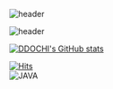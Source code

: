 ![header](https://capsule-render.vercel.app/api?type=waving&color=auto&height=300&section=header&text=HYEONGCHEOL%20LEE&fontSize=50&animation=fadeIn&fontAlignY=38&desc=Developer%20Aspirant&descAlignY=51&descAlign=62)

![header](https://capsule-render.vercel.app/api?type=waving&color=auto&height=300&section=header&text=capsule%20render&fontSize=50&animation=fadeIn&fontAlignY=38&desc=Decorate%20GitHub%20Profile%20or%20any%20Repo%20like%20me!&descAlignY=51&descAlign=62)

[![DDOCHI's GitHub stats](https://github-readme-stats.vercel.app/api?username=ddochiisrich&show_icons=true&theme=테마a&count_private=true)](https://github.com/anuraghazra/github-readme-stats)

[![Hits](https://hits.seeyoufarm.com/api/count/incr/badge.svg?url=https%3A%2F%2Fgithub.com%2Fddochiisrich&count_bg=%230C1844&title_bg=%23C80036&icon=&icon_color=%23E7E7E7&title=VISIT&edge_flat=false)](https://hits.seeyoufarm.com)
<br>
![JAVA](https://img.shields.io/badge/Java-007396.svg?&style=for-the-badge&logo=JAVA&logoColor=white)
